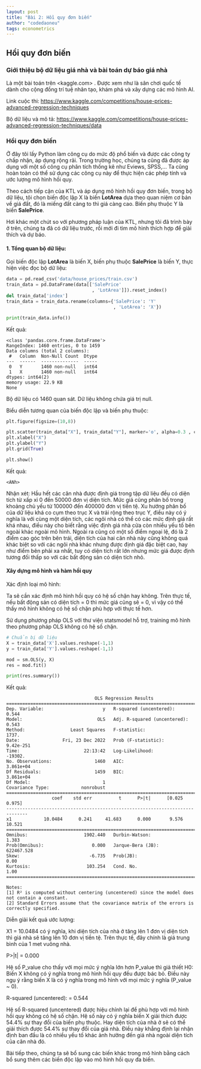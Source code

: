 ```yaml
---
layout: post
title: "Bài 2: Hồi quy đơn biến"
author: "codedaoneu"
tags: econometrics
---
```


## Hồi quy đơn biến

### Giới thiệu bộ dữ liệu giá nhà và bài toán dự báo giá nhà

Là một bài toán trên <kaggle.com> . Được xem như là sân chơi quốc tế dành cho cộng đồng trí tuệ nhân tạo, khám phá và xây dựng các mô hình AI. 

Link cuộc thi: <https://www.kaggle.com/competitions/house-prices-advanced-regression-techniques>

Bộ dữ liệu và mô tả: <https://www.kaggle.com/competitions/house-prices-advanced-regression-techniques/data>

### Hồi quy đơn biến

Ở đây tôi lấy Python làm công cụ do mức độ phổ biến và được các công ty chấp nhận, áp dụng rộng rãi. Trong trường học, chúng ta cũng đã được áp dụng với một số công cụ phân tích thống kê như Eviews, SPSS,... Ta cũng hoàn toàn có thể sử dụng các công cụ này để thực hiện các phép tính và ước lượng mô hình hồi quy.

Theo cách tiếp cận của KTL và áp dụng mô hình hồi quy đơn biến, trong bộ dữ liệu, tôi chọn biến độc lập X là biến **LotArea** dựa theo quan niệm cơ bản về giá đất, đó là miếng đất càng to thì giá càng cao. Biến phụ thuộc Y là biến **SalePrice**.

Hơi khác một chút so với phương pháp luận của KTL, nhưng tôi đã trình bày ở trên, chúng ta đã có dữ liệu trước, rồi mới đi tìm mô hình thích hợp để giải thích và dự báo.

#### 1. Tổng quan bộ dữ liệu:

Gọi biến độc lập **LotArea** là biến X, biến phụ thuộc **SalePrice** là biến Y, thực hiện việc đọc bộ dữ liệu:

```python
data = pd.read_csv('data/house_prices/train.csv')
train_data = pd.DataFrame(data[['SalePrice'
                                , 'LotArea']]).reset_index()
del train_data['index']
train_data = train_data.rename(columns={'SalePrice': 'Y'
                                        , 'LotArea': 'X'})

print(train_data.info())
```

Kết quả:

```
<class 'pandas.core.frame.DataFrame'>
RangeIndex: 1460 entries, 0 to 1459
Data columns (total 2 columns):
 #   Column  Non-Null Count  Dtype
---  ------  --------------  -----
 0   Y       1460 non-null   int64
 1   X       1460 non-null   int64
dtypes: int64(2)
memory usage: 22.9 KB
None
```

Bộ dữ liệu có 1460 quan sát. Dữ liệu không chứa giá trị null.

Biểu diễn tương quan của biến độc lập và biến phụ thuộc:

```python
plt.figure(figsize=(10,8))

plt.scatter(train_data["X"], train_data["Y"], marker='o', alpha=0.3 , color = 'g', label=True)
plt.xlabel("X")
plt.ylabel("Y")
plt.grid(True)

plt.show()
```

Kết quả:

```
<ẢNh>
```

Nhận xét: Hầu hết các căn nhà được định giá trong tập dữ liệu đều có diện tích từ xấp xỉ 0 đến 50000 đơn vị diện tích. Mức giá cũng phân bố trong khoảng chủ yếu từ 100000 đến 400000 đơn vị tiền tệ. Xu hướng phân bố của dữ liệu khá co cụm theo trục X và trải rộng theo trục Y, điều này có ý nghĩa là với cùng một diện tích, các ngôi nhà có thể có các mức định giá rất khá nhau, điều này cho biết rằng việc định giá nhà cửa còn nhiều yếu tố bên ngoài khác ngoài mô hình. Ngoài ra cũng có một số điểm ngoại lệ, đó là 2 điểm cao góc trên bên trái, diện tích của hai căn nhà này cũng không quá khác biệt so với các ngôi nhà khác nhưng được định giá đặc biệt cao, hay như điểm bên phải xa nhất, tuy có diện tích rất lớn nhưng mức giá được định tương đối thấp so với các bất động sản có diện tích nhỏ.


#### Xây dựng mô hình và hàm hồi quy

Xác định loại mô hình:

Ta sẽ cần xác định mô hình hồi quy có hệ số chặn hay không. Trên thực tế, nếu bất động sản có diện tích = 0 thì mức giá cũng sẽ = 0, vì vậy có thể thấy mô hình không có hệ số chặn phù hợp với thực tế hơn.

Sử dụng phương pháp OLS với thư viện statsmodel hỗ trợ, training mô hình theo phương pháp OLS không có hệ số chặn.

```python
# Chuẩn bị dữ liệu
X = train_data['X'].values.reshape(-1,1)
y = train_data['Y'].values.reshape(-1,1)

mod = sm.OLS(y, X)
res = mod.fit()

print(res.summary())
```

Kết quả: 

```
                                 OLS Regression Results                                
=======================================================================================
Dep. Variable:                      y   R-squared (uncentered):                   0.544
Model:                            OLS   Adj. R-squared (uncentered):              0.543
Method:                 Least Squares   F-statistic:                              1737.
Date:                Fri, 23 Dec 2022   Prob (F-statistic):                   9.42e-251
Time:                        22:13:42   Log-Likelihood:                         -19302.
No. Observations:                1460   AIC:                                  3.861e+04
Df Residuals:                    1459   BIC:                                  3.861e+04
Df Model:                           1                                                  
Covariance Type:            nonrobust                                                  
==============================================================================
                 coef    std err          t      P>|t|      [0.025      0.975]
------------------------------------------------------------------------------
x1            10.0484      0.241     41.683      0.000       9.576      10.521
==============================================================================
Omnibus:                     1902.440   Durbin-Watson:                   1.383
Prob(Omnibus):                  0.000   Jarque-Bera (JB):           622467.528
Skew:                          -6.735   Prob(JB):                         0.00
Kurtosis:                     103.254   Cond. No.                         1.00
==============================================================================

Notes:
[1] R² is computed without centering (uncentered) since the model does not contain a constant.
[2] Standard Errors assume that the covariance matrix of the errors is correctly specified.
```

Diễn giải kết quả ước lượng:

X1 = 10.0484 có ý nghĩa, khi diện tích của nhà ở tăng lên 1 đơn vị diện tích thì giá nhà sẽ tăng lên 10 đơn vị tiền tệ. Trên thực tế, đây chính là giá trung bình của 1 met vuông nhà.

P>|t| = 0.000

Hệ số P_value cho thấy với mọi mức ý nghĩa lớn hơn P_value thì giả thiết H0: Biến X không có ý nghĩa trong mô hình hồi quy đều được bác bỏ. Điều này ngụ ý rằng biến X là có ý nghĩa trong mô hình với mọi mức ý nghĩa (P_value ~ 0).

R-squared (uncentered): = 0.544

Hệ số R-squared (uncentered) được hiệu chỉnh lại để phù hợp với mô hình hồi quy không có hệ số chặn. Hệ số này có ý nghĩa biến X giải thích được 54.4% sự thay đổi của biến phụ thuộc. Hay diện tích của nhà ở sẽ có thể giải thích được 54.4% sự thay đổi của giá nhà. Điều này khẳng định lại nhận định ban đầu là có nhiều yếu tố khác ảnh hưởng đến giá nhà ngoài diện tích của căn nhà đó.

Bài tiếp theo, chúng ta sẽ bổ sung các biến khác trong mô hình bằng cách bổ sung thêm các biến độc lập vào mô hình hồi quy đa biến.






